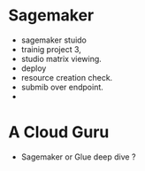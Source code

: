 # Sagemaker
- sagemaker stuido
- trainig project 3, 
- studio matrix viewing.
- deploy
- resource creation check.
- submib over endpoint.
- 


# A Cloud Guru
- Sagemaker or Glue deep dive ?
